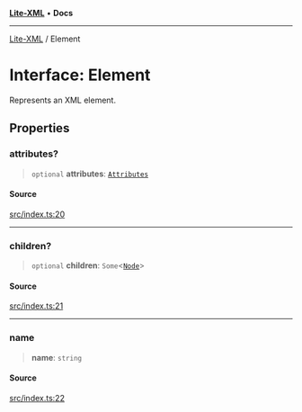 [**Lite-XML**](../README.md) • **Docs**

***

[Lite-XML](../globals.md) / Element

# Interface: Element

Represents an XML element.

## Properties

### attributes?

> `optional` **attributes**: [`Attributes`](../type-aliases/Attributes.md)

#### Source

[src/index.ts:20](https://github.com/softcraft-development/lite-xml/blob/e544007b3c29688aef3618108e8962fe5df46e13/src/index.ts#L20)

***

### children?

> `optional` **children**: `Some`\<[`Node`](../type-aliases/Node.md)\>

#### Source

[src/index.ts:21](https://github.com/softcraft-development/lite-xml/blob/e544007b3c29688aef3618108e8962fe5df46e13/src/index.ts#L21)

***

### name

> **name**: `string`

#### Source

[src/index.ts:22](https://github.com/softcraft-development/lite-xml/blob/e544007b3c29688aef3618108e8962fe5df46e13/src/index.ts#L22)
